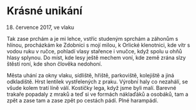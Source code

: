 # Krásné unikání
  18. července 2017, ve vlaku

Tak zase prchám a je mi lehce,
vstříc studeným sprchám a záhonům s hlínou,
procházkám ke Zdobnici s mojí milou,
k Orlické klenotnici,
kde vítr s vodou ruku v ručce,
pohladí vlasy stařence i vnučce,
když spolu u ohňů hlasy splynou.
Do míst, kde lesy ještě mechem voní,
kde země zrána slzy štěstí roní,
kde shon člověka nedohoní.

Města uhání za okny vlaku,
sídliště, hřiště, parkoviště,
kolejiště a jiná odkladiště.
Hrst lentilek vystřelených z praku.
Výrobní haly co nezahálí,
se všude kolem tratí líně válí.
Kostičky lega, když jsme byli malí.
Barevné trakaře popadaly z mraků
a teď si ve formách náklaďáků a osobáků,
tam a zpět a zase tam a zase zpět
po cestách pádí. Plné harampádí.
